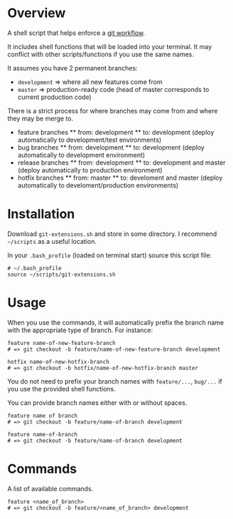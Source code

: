 # Overview

A shell script that helps enforce a [git workflow](http://nvie.com/posts/a-successful-git-branching-model/).

It includes shell functions that will be loaded into your terminal. It may conflict with other scripts/functions if you use the same names.

It assumes you have 2 permanent branches:
* `development` => where all new features come from
* `master` => production-ready code (head of master corresponds to current production code)

There is a strict process for where branches may come from and where they may be merge to.

* feature branches
** from: development
**   to: development (deploy automatically to development/test environments)
* bug branches
** from: development
**   to: development (deploy automatically to development environment)
* release branches
** from: development
**   to: development and master (deploy automatically to production environment)
* hotfix branches
** from: master
**   to: develoment and master (deploy automatically to develoment/production environments)

# Installation

Download `git-extensions.sh` and store in some directory. I recommend `~/scripts` as a useful location.

In your `.bash_profile` (loaded on terminal start) source this script file:

```
# ~/.bash_profile
source ~/scripts/git-extensions.sh
```

# Usage

When you use the commands, it will automatically prefix the branch name with the appropriate type of branch.  For instance:

```
feature name-of-new-feature-branch
# => git checkout -b feature/name-of-new-feature-branch development

hotfix name-of-new-hotfix-branch
# => git checkout -b hotfix/name-of-new-hotfix-branch master
```

You do not need to prefix your branch names with `feature/...`, `bug/...` if you use the provided shell functions.

You can provide branch names either with or without spaces.

```
feature name of branch
# => git checkout -b feature/name-of-branch development

feature name-of-branch
# => git checkout -b feature/name-of-branch development
```

# Commands

A list of available commands.

```
feature <name_of_branch>
# => git checkout -b feature/<name_of_branch> development
```
